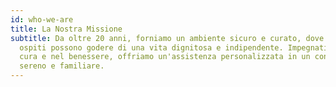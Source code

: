 ```yaml
---
id: who-we-are
title: La Nostra Missione
subtitle: Da oltre 20 anni, forniamo un ambiente sicuro e curato, dove i nostri
  ospiti possono godere di una vita dignitosa e indipendente. Impegnati nella
  cura e nel benessere, offriamo un'assistenza personalizzata in un contesto
  sereno e familiare.
---
```

